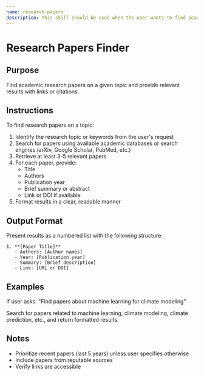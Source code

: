 ```yaml
---
name: research-papers
description: This skill should be used when the user wants to find academic research papers on a specific topic. It helps locate relevant papers and provide links or citations.
---
```


# Research Papers Finder

## Purpose
Find academic research papers on a given topic and provide relevant results with links or citations.

## Instructions

To find research papers on a topic:

1. Identify the research topic or keywords from the user's request
2. Search for papers using available academic databases or search engines (arXiv, Google Scholar, PubMed, etc.)
3. Retrieve at least 3-5 relevant papers
4. For each paper, provide:
   - Title
   - Authors
   - Publication year
   - Brief summary or abstract
   - Link or DOI if available
5. Format results in a clear, readable manner

## Output Format

Present results as a numbered list with the following structure:

```
1. **[Paper Title]**
   - Authors: [Author names]
   - Year: [Publication year]
   - Summary: [Brief description]
   - Link: [URL or DOI]
```

## Examples

If user asks: "Find papers about machine learning for climate modeling"

Search for papers related to machine learning, climate modeling, climate prediction, etc., and return formatted results.

## Notes

- Prioritize recent papers (last 5 years) unless user specifies otherwise
- Include papers from reputable sources
- Verify links are accessible
